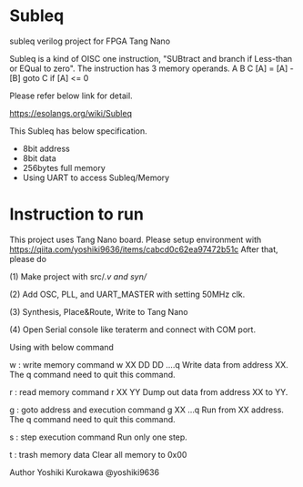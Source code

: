 # Subleq
subleq verilog project for FPGA Tang Nano

Subleq is a kind of OISC one instruction, "SUBtract and branch if Less-than or EQual to zero".
The instruction has 3 memory operands.
A B C
[A] = [A] - [B]  goto C if [A] <= 0

Please refer below link for detail.

https://esolangs.org/wiki/Subleq

This Subleq has below specification.
- 8bit address
- 8bit data
- 256bytes full memory
- Using UART to access Subleq/Memory

# Instruction to run

This project uses Tang Nano board. Please setup environment with 
https://qiita.com/yoshiki9636/items/cabcd0c62ea97472b51c
After that, please do

(1) Make project with src/*.v and  syn/*

(2) Add OSC, PLL, and UART_MASTER with setting 50MHz clk.

(3) Synthesis, Place&Route, Write to Tang Nano

(4) Open Serial console like teraterm and connect with COM port.

Using with below command

w : write memory command   w XX DD DD ….q   Write data from address XX. The q command need to quit this command.

r : read memory command   r XX YY    Dump out data from address XX to YY.

g : goto address and execution command   g XX …q   Run from XX address. The q command need to quit this command.

s : step execution command   Run only one step.

t : trash memory data   Clear all memory to 0x00


Author Yoshiki Kurokawa @yoshiki9636
